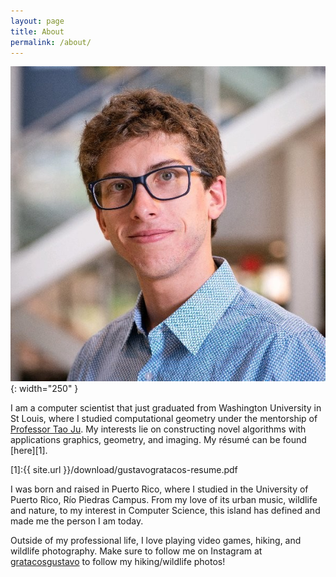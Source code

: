 ```yaml
---
layout: page
title: About
permalink: /about/
---
```


![Foto](/assets/photo.jpeg){: width="250" }

I am a computer scientist that just graduated from Washington University in St Louis, where I studied computational geometry under the mentorship of [Professor Tao Ju](https://www.cs.wustl.edu/~taoju/). My interests lie on constructing novel algorithms with applications graphics, geometry, and imaging. My résumé can be found [here][1]. 

[1]:{{ site.url }}/download/gustavogratacos-resume.pdf

I was born and raised in Puerto Rico, where I studied in the University of Puerto Rico, Río Piedras Campus. From my love of its urban music, wildlife and nature, to my interest in Computer Science, this island has defined and made me the person I am today.

Outside of my professional life, I love playing video games, hiking, and wildlife photography. Make sure to follow me on Instagram at [gratacosgustavo](https://www.instagram.com/gratacosgustavo/) to follow my hiking/wildlife photos!
